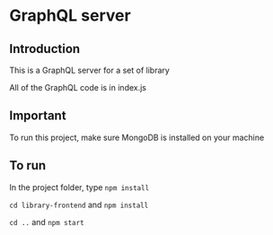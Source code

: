 # GraphQL server

## Introduction

This is a GraphQL server for a set of library

All of the GraphQL code is in index.js

## Important

To run this project, make sure MongoDB is installed on your machine

## To run

In the project folder, type `npm install`

`cd library-frontend` and `npm install`

`cd ..` and `npm start`

